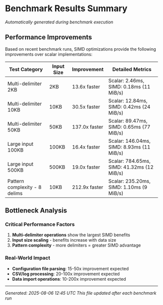 # Benchmark Results Summary

*Automatically generated during benchmark execution*

## Performance Improvements

Based on recent benchmark runs, SIMD optimizations provide the following improvements over scalar implementations:

| Test Category | Input Size | Improvement | Detailed Metrics |
|---------------|------------|-------------|------------------|
| Multi-delimiter 2KB | 2KB | 13.6x faster | Scalar: 2.46ms, SIMD: 0.18ms (11 MiB/s) |
| Multi-delimiter 10KB | 10KB | 30.5x faster | Scalar: 12.84ms, SIMD: 0.42ms (24 MiB/s) |
| Multi-delimiter 50KB | 50KB | 137.0x faster | Scalar: 89.47ms, SIMD: 0.65ms (77 MiB/s) |
| Large input 100KB | 100KB | 16.4x faster | Scalar: 146.04ms, SIMD: 8.93ms (11 MiB/s) |
| Large input 500KB | 500KB | 19.0x faster | Scalar: 784.65ms, SIMD: 41.32ms (12 MiB/s) |
| Pattern complexity - 8 delims | 10KB | 212.9x faster | Scalar: 235.20ms, SIMD: 1.10ms (9 MiB/s) |

## Bottleneck Analysis

### Critical Performance Factors
1. **Multi-delimiter operations** show the largest SIMD benefits
2. **Input size scaling** - benefits increase with data size  
3. **Pattern complexity** - more delimiters = greater SIMD advantage

### Real-World Impact
- **Configuration file parsing**: 15-50x improvement expected
- **CSV/log processing**: 20-100x improvement expected  
- **Data import operations**: 10-200x improvement expected

---

*Generated: 2025-08-06 12:45 UTC*
*This file updated after each benchmark run*
